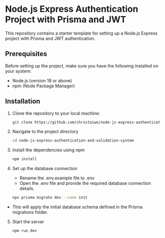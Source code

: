 # Node.js Express Authentication Project with Prisma and JWT

This repository contains a starter template for setting up a Node.js Express project with Prisma and JWT authentication.

## Prerequisites

Before setting up the project, make sure you have the following installed on your system:

- Node.js (version 18 or above)
- npm (Node Package Manager)

## Installation

1. Clone the repository to your local machine:

   ```bash
   git clone https://github.com/christaiwo/node-js-express-authentication-and-validation-system.git
2. Navigate to the project directory
    ```bash
    cd node-js-express-authentication-and-validation-system
3. Install the dependencies using npm
    ```bash
    npm install
4. Set up the database connection
    + Rename the .env.example file to .env
    + Open the .env file and provide the required database connection details.
    ```bash
    npx prisma migrate dev --name init
+ This will apply the initial database schema defined in the Prisma migrations folder.
5. Start the server
    ```
    npm run dev